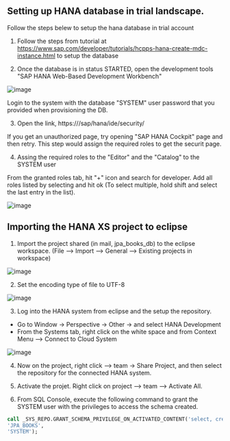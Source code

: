 ## Setting up HANA database in trial landscape. 

Follow the steps belew to setup the hana database in trial account

1. Follow the steps from tutorial at https://www.sap.com/developer/tutorials/hcpps-hana-create-mdc-instance.html to setup the database

2. Once the database is in status STARTED, open the development tools "SAP HANA Web-Based Development Workbench"

![image](https://user-images.githubusercontent.com/15712474/32507156-bb4bae70-c3b4-11e7-9f17-da08bf8e3254.png)

Login to the system with the database "SYSTEM" user password that you provided when provisioning the DB. 

3. Open the link, https://<host>/sap/hana/ide/security/
  
  If you get an unauthorized page, try opening "SAP HANA Cockpit" page and then retry. This step would assign the required roles to get the securit page. 

4. Assing the required roles to the "Editor" and the "Catalog" to the SYSTEM user

From the granted roles tab, hit "+" icon and search for developer. Add all roles listed by selecting and hit ok (To select multiple, hold shift and select the last entry in the list). 

![image](https://user-images.githubusercontent.com/15712474/32507390-4333022a-c3b5-11e7-94bc-e717ff249d51.png)


## Importing the HANA XS project to eclipse

1. Import the project shared (in mail, jpa_books_db) to the eclipse workspace. (File --> Import --> General --> Existing projects in workspace)
   
![image](https://user-images.githubusercontent.com/15712474/32507539-b43e4b6e-c3b5-11e7-81cf-8f1e63783dc0.png)

2. Set the encoding type of file to UTF-8

![image](https://user-images.githubusercontent.com/15712474/32507638-004c9aba-c3b6-11e7-854d-da8a7feac28a.png)

3. Log into the HANA system from eclipse and the setup the repository.

  - Go to Window -> Perspective -> Other -> and select HANA Development
  - From the Systems tab, right click on the white space and from Context Menu --> Connect to Cloud System
  
  ![image](https://user-images.githubusercontent.com/15712474/32507739-50afbfa0-c3b6-11e7-9a09-d3ac40715b8a.png)

4. Now on the project, right click --> team -> Share Project, and then select the repository for the connected HANA system. 

5. Activate the projet. Right click on project --> team --> Activate All. 

6. From SQL Console, execute the following command to grant the SYSTEM user with the privileges to access the schema created. 

  ```sql
  call _SYS_REPO.GRANT_SCHEMA_PRIVILEGE_ON_ACTIVATED_CONTENT('select, create any, insert, delete, update, execute, alter, drop',
  'JPA_BOOKS',
  'SYSTEM');
  ```




